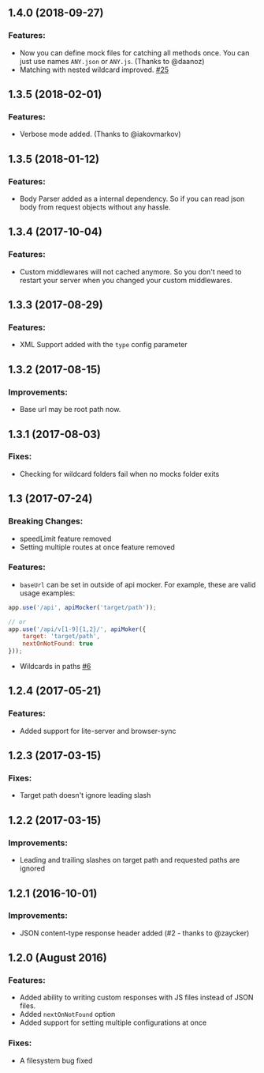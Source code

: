 ## 1.4.0 (2018-09-27)

### Features:

- Now you can define mock files for catching all methods once. You can just use names `ANY.json` or `ANY.js`. (Thanks to @daanoz)
- Matching with nested wildcard improved. [#25](https://github.com/muratcorlu/connect-api-mocker/pull/25)

## 1.3.5 (2018-02-01)

### Features:

- Verbose mode added. (Thanks to @iakovmarkov)

## 1.3.5 (2018-01-12)

### Features:

- Body Parser added as a internal dependency. So if you can read json body from request objects without any hassle.

## 1.3.4 (2017-10-04)

### Features:

- Custom middlewares will not cached anymore. So you don't need to restart your server when you changed your custom middlewares.

## 1.3.3 (2017-08-29)

### Features:

- XML Support added with the `type` config parameter

## 1.3.2 (2017-08-15)

### Improvements:

- Base url may be root path now.

## 1.3.1 (2017-08-03)

### Fixes:

- Checking for wildcard folders fail when no mocks folder exits

## 1.3 (2017-07-24)

### Breaking Changes:

- speedLimit feature removed
- Setting multiple routes at once feature removed

### Features:

- `baseUrl` can be set in outside of api mocker. For example, these are valid usage examples:

```js
app.use('/api', apiMocker('target/path'));

// or
app.use('/api/v[1-9]{1,2}/', apiMoker({
    target: 'target/path',
    nextOnNotFound: true
}));
```

- Wildcards in paths [#6](https://github.com/muratcorlu/connect-api-mocker/issues/6)

## 1.2.4 (2017-05-21)

### Features:

- Added support for lite-server and browser-sync

## 1.2.3 (2017-03-15)

### Fixes:

- Target path doesn't ignore leading slash

## 1.2.2 (2017-03-15)

### Improvements:

- Leading and trailing slashes on target path and requested paths are ignored

## 1.2.1 (2016-10-01)

### Improvements:

- JSON content-type response header added (#2 - thanks to @zaycker)

## 1.2.0 (August 2016)

### Features:

- Added ability to writing custom responses with JS files instead of JSON files.
- Added `nextOnNotFound` option
- Added support for setting multiple configurations at once

### Fixes:

- A filesystem bug fixed
